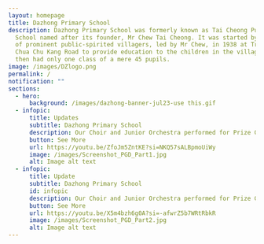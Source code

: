 ```yaml
---
layout: homepage
title: Dazhong Primary School
description: Dazhong Primary School was formerly known as Tai Cheong Public
  School named after its founder, Mr Chew Tai Cheong. It was started by a group
  of prominent public-spirited villagers, led by Mr Chew, in 1938 at Track 5
  Chua Chu Kang Road to provide education to the children in the village. It
  then had only one class of a mere 45 pupils.
image: /images/DZlogo.png
permalink: /
notification: ""
sections:
  - hero:
      background: /images/dazhong-banner-jul23-use this.gif
  - infopic:
      title: Updates
      subtitle: Dazhong Primary School
      description: Our Choir and Junior Orchestra performed for Prize Giving Day! Part 1
      button: See More
      url: https://youtu.be/ZfoJm5ZntKE?si=NKQ57sALBpmoUiWy
      image: /images/Screenshot_PGD_Part1.jpg
      alt: Image alt text
  - infopic:
      title: Update
      subtitle: Dazhong Primary School
      id: infopic
      description: Our Choir and Junior Orchestra performed for Prize Giving Day! Part 2
      button: See More
      url: https://youtu.be/X5m4bzh6g0A?si=-afwrZ5b7WRtRbkR
      image: /images/Screenshot_PGD_Part2.jpg
      alt: Image alt text
---
```

